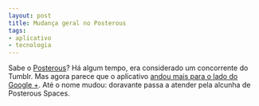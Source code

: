 ```yaml
---
layout: post
title: Mudança geral no Posterous
tags:
- aplicativo
- tecnologia
---
```


Sabe o [Posterous](https://posterous.com/)? Há algum tempo, era considerado um concorrente do Tumblr. Mas agora parece que o aplicativo [andou mais para o lado do Google +](http://thenextweb.com/apps/2011/09/12/posterous-gets-a-massive-revamp-new-web-app-new-iphone-app-and-introduces-spaces/). Até o nome mudou: doravante passa a atender pela alcunha de Posterous Spaces.
